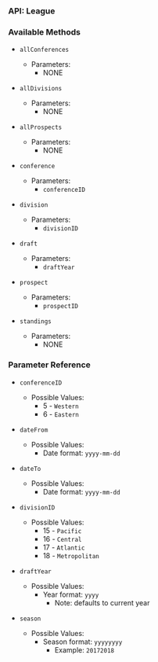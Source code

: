 ### API: League

### Available Methods

* `allConferences`
  * Parameters:
    * NONE

* `allDivisions`
  * Parameters:
    * NONE

* `allProspects`
  * Parameters:
    * NONE

* `conference`
  * Parameters:
    * `conferenceID`

* `division`
  * Parameters:
    * `divisionID`

* `draft`
  * Parameters:
    * `draftYear`

* `prospect`
  * Parameters:
    * `prospectID`

* `standings`
  * Parameters:
    * NONE

### Parameter Reference

  * `conferenceID`
    * Possible Values:
      * 5 - `Western`
      * 6 - `Eastern`

  * `dateFrom`
    * Possible Values:
      * Date format: `yyyy-mm-dd`

  * `dateTo`
    * Possible Values:
      * Date format: `yyyy-mm-dd`

  * `divisionID`
    * Possible Values:
      * 15 - `Pacific`
      * 16 - `Central`
      * 17 - `Atlantic`
      * 18 - `Metropolitan`

  * `draftYear`
    * Possible Values:
      * Year format: `yyyy`
        * Note: defaults to current year

  * `season`
    * Possible Values:
      * Season format: `yyyyyyyy`
        * Example: `20172018`
